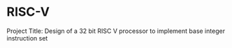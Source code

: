 # RISC-V

Project Title: Design of a 32 bit RISC V processor to implement base integer instruction set
